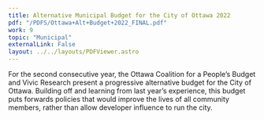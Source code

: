 ```yaml
---
title: Alternative Municipal Budget for the City of Ottawa 2022
pdf: "/PDFS/Ottawa+Alt+Budget+2022_FINAL.pdf"
work: 9
topic: "Municipal"
externalLink: False
layout: ../../layouts/PDFViewer.astro
---
```


For the second consecutive year, the Ottawa Coalition for a People’s Budget and Vivic
Research present a progressive alternative budget for the City of Ottawa. Building
off and learning from last year’s experience, this budget puts forwards policies that
would improve the lives of all community members, rather than allow developer influence
to run the city.
